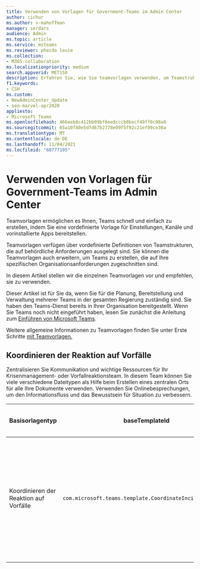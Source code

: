 ```yaml
---
title: Verwenden von Vorlagen für Government-Teams im Admin Center
author: cichur
ms.author: v-mahoffman
manager: serdars
audience: Admin
ms.topic: article
ms.service: msteams
ms.reviewer: phecda louie
ms.collection:
- M365-collaboration
ms.localizationpriority: medium
search.appverid: MET150
description: Erfahren Sie, wie Sie teamvorlagen verwenden, um Teamstrukturen für Behördenanforderungen zu erstellen, indem Sie vordefinierte Einstellungen, Kanäle und vorinstallierte Apps über das Admin Center bereitstellen.
f1.keywords:
- CSH
ms.custom:
- NewAdminCenter_Update
- seo-marvel-apr2020
appliesto:
- Microsoft Teams
ms.openlocfilehash: 466eeb8c412bb09bf6eedcccb8becf49ff0c08a0
ms.sourcegitcommit: 65a10f80e5dfd67b2778e09f5f92c21ef09ce36a
ms.translationtype: MT
ms.contentlocale: de-DE
ms.lasthandoff: 11/04/2021
ms.locfileid: "60777195"
---
```

# <a name="use-government-team-templates-in-the-admin-center"></a>Verwenden von Vorlagen für Government-Teams im Admin Center

Teamvorlagen ermöglichen es Ihnen, Teams schnell und einfach zu erstellen, indem Sie eine vordefinierte Vorlage für Einstellungen, Kanäle und vorinstallierte Apps bereitstellen.

Teamvorlagen verfügen über vordefinierte Definitionen von Teamstrukturen, die auf behördliche Anforderungen ausgelegt sind. Sie können die Teamvorlagen auch erweitern, um Teams zu erstellen, die auf Ihre spezifischen Organisationsanforderungen zugeschnitten sind.

In diesem Artikel stellen wir die einzelnen Teamvorlagen vor und empfehlen, sie zu verwenden.

Dieser Artikel ist für Sie da, wenn Sie für die Planung, Bereitstellung und Verwaltung mehrerer Teams in der gesamten Regierung zuständig sind. Sie haben den Teams-Dienst bereits in Ihrer Organisation bereitgestellt. Wenn Sie Teams noch nicht eingeführt haben, lesen Sie zunächst die Anleitung zum [Einführen von Microsoft Teams](./deploy-overview.md).

Weitere allgemeine Informationen zu Teamvorlagen finden Sie unter Erste Schritte [mit Teamvorlagen.](get-started-with-teams-templates-in-the-admin-console.md)

## <a name="coordinate-incident-response"></a>Koordinieren der Reaktion auf Vorfälle

Zentralisieren Sie Kommunikation und wichtige Ressourcen für Ihr Krisenmanagement- oder Vorfallreaktionsteam. In diesem Team können Sie viele verschiedene Dateitypen als Hilfe beim Erstellen eines zentralen Orts für alle Ihre Dokumente verwenden. Verwenden Sie Onlinebesprechungen, um den Informationsfluss und das Bewusstsein für Situation zu verbessern.

| Basisorlagentyp |baseTemplateId | Eigenschaften, die mit dieser Basisvorlage geliefert werden |
|-------------------|-------|---------------------------------------------------------------------------|
|Koordinieren der Reaktion auf Vorfälle|`com.microsoft.teams.template.CoordinateIncidentResponse`|Kanäle: <ul><li>Allgemein<li>Ankündigungen</li><li>Logistik</li><li>Planung</li><li>Wiederherstellung</li><li>Dringend</li></ul> Apps: <ul><li>Wiki</li><li>Excel</li><li>OneNote</li><li>SharePoint</li><li>Planner</li></ul>|
||||